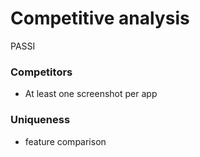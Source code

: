 # Competitive analysis

PASSI

### Competitors
* At least one screenshot per app

### Uniqueness 
* feature comparison